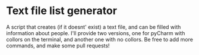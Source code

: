 # Text file list generator
 A script that creates (if it doesnt' exist) a text file, and can be filled with information about people.
 I'll provide two versions, one for pyCharm with collors on the terminal, and another one with no collors.
 Be free to add more commands, and make some pull requests!
